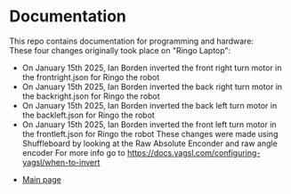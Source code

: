 # Documentation

This repo contains documentation for programming and hardware:  
These four changes originally took place on "Ringo Laptop":
- On January 15th 2025, Ian Borden inverted the front right turn motor in the frontright.json for Ringo the robot
- On January 15th 2025, Ian Borden inverted the back right turn motor in the backright.json for Ringo the robot
- On January 15th 2025, Ian Borden inverted the back left turn motor in the backleft.json for Ringo the robot
- On January 15th 2025, Ian Borden inverted the front left turn motor in the frontleft.json for Ringo the robot
These changes were made using Shuffleboard by looking at the Raw Absolute Enconder and raw angle encoder
For more info go to https://docs.yagsl.com/configuring-yagsl/when-to-invert




* [Main page](https://github.com/FRCteam1719theUmbrellaCorporation/documentation/wiki)

